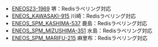- [ENEOS23-1969](https://vqit.backlog.com/view/ENEOS23-1969) 堺：Redisラベリング対応
- [ENEOS_KAWASAKI-915](https://vqit.backlog.com/view/ENEOS_KAWASAKI-915) 川崎：Redisラベリング対応
- [ENEOS_SPM_KASHIMA-537](https://vqit.backlog.com/view/ENEOS_SPM_KASHIMA-537) 鹿島：Redisラベリング対応
- [ENEOS_SPM_MIZUSHIMA-351](https://vqit.backlog.com/view/ENEOS_SPM_MIZUSHIMA-351) 水島：Redisラベリング対応
- [ENEOS_SPM_MARIFU-215](https://vqit.backlog.com/view/ENEOS_SPM_MARIFU-215) 麻里布：Redisラベリング対応